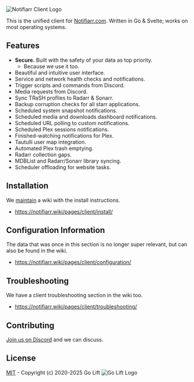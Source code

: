 <img src="https://gh.notifiarr.com/img/notifiarr-client-repo-logo-2025.png" alt="Notifiarr Client Logo">

This is the unified client for [Notifiarr.com](https://notifiarr.com).
Written in Go & Svelte; works on most operating systems.

## Features

- **Secure.** Built with the safety of your data as top priority.
    - Because we use it too.
- Beautiful and intuitive user interface.
- Service and network health checks and notifications.
- Trigger scripts and commands from Discord.
- Media requests from Discord.
- Sync TRaSH profiles to Radarr & Sonarr.
- Backup corruption checks for all starr applications.
- Scheduled system snapshot notifications.
- Scheduled media and downloads dashboard notifications.
- Scheduled URL polling to custom notifications.
- Scheduled Plex sessions notifications.
- Finished-watching notifications for Plex.
- Tautulli user map integration.
- Automated Plex trash emptying.
- Radarr collection gaps.
- MDBList and Radarr/Sonarr library syncing.
- Scheduler offloading for website tasks.

## Installation

We [maintain](https://github.com/Notifiarr/mkdocs-wiki) a wiki with the install instructions.

- https://notifiarr.wiki/pages/client/install/

## Configuration Information

The data that was once in this section is no longer super relevant, but can also be found in the wiki.

- https://notifiarr.wiki/pages/client/configuration/

## Troubleshooting

We have a client troubleshooting section in the wiki too.

- https://notifiarr.wiki/pages/client/troubleshooting/

## Contributing

[Join us on Discord](https://notifiarr.com/discord) and we can discuss.

## License

[MIT](https://github.com/Notifiarr/notifiarr/blob/main/LICENSE) - Copyright (c) 2020-2025 Go Lift
<img src="https://docs.golift.io/integrations/golift.png" alt="Go Lift Logo" alight="right">
